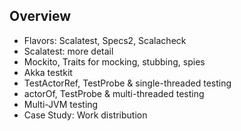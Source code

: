 ## Overview

- Flavors: Scalatest, Specs2, Scalacheck
- Scalatest: more detail
- Mockito, Traits for mocking, stubbing, spies
- Akka testkit
- TestActorRef, TestProbe & single-threaded testing
- actorOf, TestProbe & multi-threaded testing
- Multi-JVM testing
- Case Study: Work distribution
